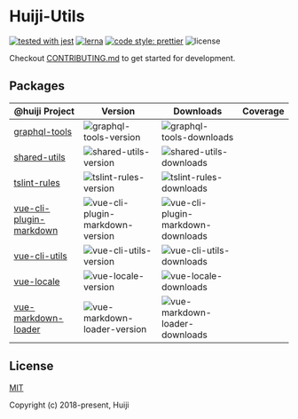 # Huiji-Utils

[![tested with jest](https://img.shields.io/badge/tested_with-jest-99424f.svg?style=flat-square)](https://github.com/facebook/jest)
[![lerna](https://img.shields.io/badge/maintained%20with-lerna-cc00ff.svg?style=flat-square)](https://lernajs.io/)
[![code style: prettier](https://img.shields.io/badge/code_style-prettier-ff69b4.svg?style=flat-square)](https://github.com/prettier/prettier)
![license](https://img.shields.io/github/license/huijife/huiji-utils.svg?style=flat-square)

Checkout [CONTRIBUTING.md](CONTRIBUTING.md) to get started for development.

## Packages

| @huiji Project            | Version                            | Downloads                            | Coverage |
| ------------------------- | ---------------------------------- | ------------------------------------ | -------- |
| [graphql-tools]           | ![graphql-tools-version]           | ![graphql-tools-downloads]           |          |
| [shared-utils]            | ![shared-utils-version]            | ![shared-utils-downloads]            |          |
| [tslint-rules]            | ![tslint-rules-version]            | ![tslint-rules-downloads]            |          |
| [vue-cli-plugin-markdown] | ![vue-cli-plugin-markdown-version] | ![vue-cli-plugin-markdown-downloads] |          |
| [vue-cli-utils]           | ![vue-cli-utils-version]           | ![vue-cli-utils-downloads]           |          |
| [vue-locale]              | ![vue-locale-version]              | ![vue-locale-downloads]              |          |
| [vue-markdown-loader]     | ![vue-markdown-loader-version]     | ![vue-markdown-loader-downloads]     |          |

[graphql-tools]: https://www.npmjs.com/package/@huiji/graphql-tools
[graphql-tools-version]: https://img.shields.io/npm/v/@huiji/graphql-tools.svg?style=flat-square
[graphql-tools-downloads]: https://img.shields.io/npm/dm/@huiji/graphql-tools.svg?style=flat-square
[shared-utils]: https://www.npmjs.com/package/@huiji/shared-utils
[shared-utils-version]: https://img.shields.io/npm/v/@huiji/shared-utils.svg?style=flat-square
[shared-utils-downloads]: https://img.shields.io/npm/dm/@huiji/shared-utils.svg?style=flat-square
[tslint-rules]: https://www.npmjs.com/package/@huiji/tslint-rules
[tslint-rules-version]: https://img.shields.io/npm/v/@huiji/tslint-rules.svg?style=flat-square
[tslint-rules-downloads]: https://img.shields.io/npm/dm/@huiji/tslint-rules.svg?style=flat-square
[vue-cli-plugin-markdown]: https://www.npmjs.com/package/@huiji/vue-cli-plugin-markdown
[vue-cli-plugin-markdown-version]: https://img.shields.io/npm/v/@huiji/vue-cli-plugin-markdown.svg?style=flat-square
[vue-cli-plugin-markdown-downloads]: https://img.shields.io/npm/dm/@huiji/vue-cli-plugin-markdown.svg?style=flat-square
[vue-cli-utils]: https://www.npmjs.com/package/@huiji/vue-cli-utils
[vue-cli-utils-version]: https://img.shields.io/npm/v/@huiji/vue-cli-utils.svg?style=flat-square
[vue-cli-utils-downloads]: https://img.shields.io/npm/dm/@huiji/vue-cli-utils.svg?style=flat-square
[vue-locale]: https://www.npmjs.com/package/@huiji/vue-locale
[vue-locale-version]: https://img.shields.io/npm/v/@huiji/vue-locale.svg?style=flat-square
[vue-locale-downloads]: https://img.shields.io/npm/dm/@huiji/vue-locale.svg?style=flat-square
[vue-markdown-loader]: https://www.npmjs.com/package/@huiji/vue-markdown-loader
[vue-markdown-loader-version]: https://img.shields.io/npm/v/@huiji/vue-markdown-loader.svg?style=flat-square
[vue-markdown-loader-downloads]: https://img.shields.io/npm/dm/@huiji/vue-markdown-loader.svg?style=flat-square

## License

[MIT](http://opensource.org/licenses/MIT)

Copyright (c) 2018-present, Huiji
